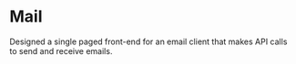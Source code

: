 # Mail
Designed a single paged front-end for an email client that makes API calls to send and receive emails.
